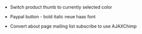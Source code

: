 - Switch product thumb to currently selected color
- Paypal button - bold italic neue haas font

- Convert about page mailing list subscribe to use AJAXChimp

